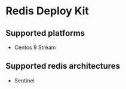 # Redis Deploy Kit

## Supported platforms
- Centos 9 Stream

## Supported redis architectures
- Sentinel
